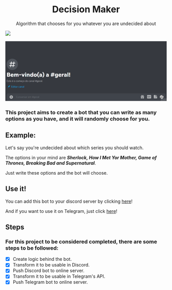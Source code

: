 <h1 align="center">Decision Maker</h1>

<p align="center">Algorithm that chooses for you whatever you are undecided about</p>


<img src="https://img.shields.io/static/v1?label=Status&message=Developing&color=FF8C00&style=for-the-badge&logo=ghost"/>


![screenshot](https://raw.githubusercontent.com/JonathanFcosta17/Decision_maker/main/img/GifDiscordBot.gif)


### This project aims to create a bot that you can write as many options as you have, and it will randomly choose for you.

## Example:
 
 Let's say you're undecided about which series you should watch.
 
 The options in your mind are ***Sherlock, How I Met Yor Mother, Game of Thrones, Breaking Bad and Supernatural***.
 
 Just write these options and the bot will choose.
 

 ## Use it!
 
 You can add this bot to your discord server by clicking [here](https://discord.com/api/oauth2/authorize?client_id=1025106687734059039&permissions=2056&scope=bot)!
 
 And if you want to use it on Telegram, just click [here](https://t.me/TheGreatDecisionMakerBot)!
 
 ## Steps
 ### For this project to be considered completed, there are some steps to be followed:
- [x] Create logic behind the bot.
- [x] Transform it to be usable in Discord.
- [x] Push Discord bot to online server.
- [x] Transform it to be usable in Telegram's API.
- [x] Push Telegram bot to online server.
